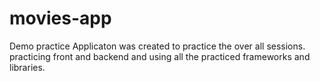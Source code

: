# movies-app
Demo practice
Applicaton was created to practice the over all sessions. practicing front and backend and using all the practiced frameworks and libraries.
